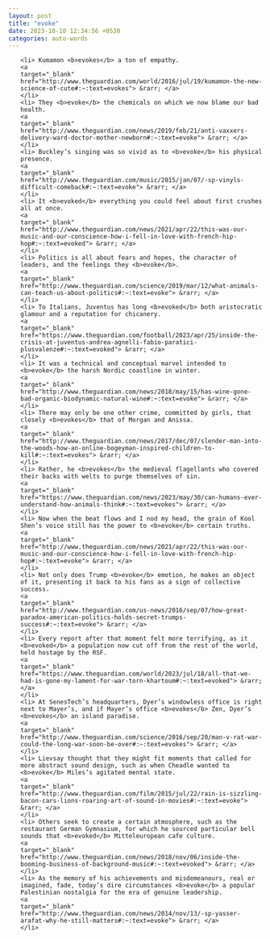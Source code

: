 ```yaml
---
layout: post
title: "evoke"
date: 2023-10-10 12:34:56 +0530
categories: auto-words
---
```

<ol>

    <li> Kumamon <b>evokes</b> a ton of empathy.
    <a 
    target="_blank" 
    href="http://www.theguardian.com/world/2016/jul/19/kumamon-the-new-science-of-cute#:~:text=evokes"> &rarr; </a>
    </li>
    <li> They <b>evoke</b> the chemicals on which we now blame our bad health.
    <a 
    target="_blank" 
    href="http://www.theguardian.com/news/2019/feb/21/anti-vaxxers-delivery-ward-doctor-mother-newborn#:~:text=evoke"> &rarr; </a>
    </li>
    <li> Buckley’s singing was so vivid as to <b>evoke</b> his physical presence.
    <a 
    target="_blank" 
    href="http://www.theguardian.com/music/2015/jan/07/-sp-vinyls-difficult-comeback#:~:text=evoke"> &rarr; </a>
    </li>
    <li> It <b>evoked</b> everything you could feel about first crushes all at once.
    <a 
    target="_blank" 
    href="http://www.theguardian.com/news/2021/apr/22/this-was-our-music-and-our-conscience-how-i-fell-in-love-with-french-hip-hop#:~:text=evoked"> &rarr; </a>
    </li>
    <li> Politics is all about fears and hopes, the character of leaders, and the feelings they <b>evoke</b>.
    <a 
    target="_blank" 
    href="http://www.theguardian.com/science/2019/mar/12/what-animals-can-teach-us-about-politics#:~:text=evoke"> &rarr; </a>
    </li>
    <li> To Italians, Juventus has long <b>evoked</b> both aristocratic glamour and a reputation for chicanery.
    <a 
    target="_blank" 
    href="https://www.theguardian.com/football/2023/apr/25/inside-the-crisis-at-juventus-andrea-agnelli-fabio-paratici-plusvalenze#:~:text=evoked"> &rarr; </a>
    </li>
    <li> It was a technical and conceptual marvel intended to <b>evoke</b> the harsh Nordic coastline in winter.
    <a 
    target="_blank" 
    href="http://www.theguardian.com/news/2018/may/15/has-wine-gone-bad-organic-biodynamic-natural-wine#:~:text=evoke"> &rarr; </a>
    </li>
    <li> There may only be one other crime, committed by girls, that closely <b>evokes</b> that of Morgan and Anissa.
    <a 
    target="_blank" 
    href="http://www.theguardian.com/news/2017/dec/07/slender-man-into-the-woods-how-an-online-bogeyman-inspired-children-to-kill#:~:text=evokes"> &rarr; </a>
    </li>
    <li> Rather, he <b>evokes</b> the medieval flagellants who covered their backs with welts to purge themselves of sin.
    <a 
    target="_blank" 
    href="https://www.theguardian.com/news/2023/may/30/can-humans-ever-understand-how-animals-think#:~:text=evokes"> &rarr; </a>
    </li>
    <li> Now when the beat flows and I nod my head, the grain of Kool Shen’s voice still has the power to <b>evoke</b> certain truths.
    <a 
    target="_blank" 
    href="http://www.theguardian.com/news/2021/apr/22/this-was-our-music-and-our-conscience-how-i-fell-in-love-with-french-hip-hop#:~:text=evoke"> &rarr; </a>
    </li>
    <li> Not only does Trump <b>evoke</b> emotion, he makes an object of it, presenting it back to his fans as a sign of collective success.
    <a 
    target="_blank" 
    href="http://www.theguardian.com/us-news/2016/sep/07/how-great-paradox-american-politics-holds-secret-trumps-success#:~:text=evoke"> &rarr; </a>
    </li>
    <li> Every report after that moment felt more terrifying, as it <b>evoked</b> a population now cut off from the rest of the world, held hostage by the RSF.
    <a 
    target="_blank" 
    href="https://www.theguardian.com/world/2023/jul/18/all-that-we-had-is-gone-my-lament-for-war-torn-khartoum#:~:text=evoked"> &rarr; </a>
    </li>
    <li> At SenesTech’s headquarters, Dyer’s windowless office is right next to Mayer’s, and if Mayer’s office <b>evokes</b> Zen, Dyer’s <b>evokes</b> an island paradise.
    <a 
    target="_blank" 
    href="http://www.theguardian.com/science/2016/sep/20/man-v-rat-war-could-the-long-war-soon-be-over#:~:text=evokes"> &rarr; </a>
    </li>
    <li> Lievsay thought that they might fit moments that called for more abstract sound design, such as when Cheadle wanted to <b>evoke</b> Miles’s agitated mental state.
    <a 
    target="_blank" 
    href="http://www.theguardian.com/film/2015/jul/22/rain-is-sizzling-bacon-cars-lions-roaring-art-of-sound-in-movies#:~:text=evoke"> &rarr; </a>
    </li>
    <li> Others seek to create a certain atmosphere, such as the restaurant German Gymnasium, for which he sourced particular bell sounds that <b>evoked</b> Mitteleuropean cafe culture.
    <a 
    target="_blank" 
    href="http://www.theguardian.com/news/2018/nov/06/inside-the-booming-business-of-background-music#:~:text=evoked"> &rarr; </a>
    </li>
    <li> As the memory of his achievements and misdemeanours, real or imagined, fade, today’s dire circumstances <b>evoke</b> a popular Palestinian nostalgia for the era of genuine leadership.
    <a 
    target="_blank" 
    href="http://www.theguardian.com/news/2014/nov/13/-sp-yasser-arafat-why-he-still-matters#:~:text=evoke"> &rarr; </a>
    </li>